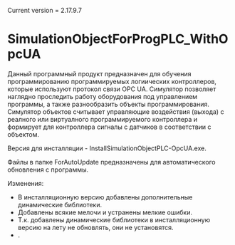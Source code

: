 Current version = 2.17.9.7
# SimulationObjectForProgPLC_WithOpcUA
Данный программный продукт предназначен для обучения программированию программируемых логиических контроллеров, которые используют протокол связи OPC UA.
Симулятор позволяет наглядно проследить работу оборудования под управлением программы, а также разнообразить объекты программирования.
Симулятор объектов считывает управляющие воздействия (выхода) с реалного или виртуалного программируемого контроллера и формирует для контроллера сигналы с датчиков в соответствии с объектом.


Версия для инсталляции - InstallSimulationObjectPLC-OpcUA.exe.

Файлы в папке ForAutoUpdate предназначены для автоматического обновления с программы.


Изменения:
- В инсталляционную версию добавлены дополнительные динамические библиотеки.  
- Добавлены всякие мелочи и устранены мелкие ошибки.  
- Т.к. добавлены динамические библиотеки в инсталляционную версию на лету не обновлять, они не установятся.  
- .  

